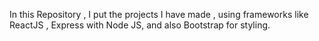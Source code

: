 In this Repository , I put the projects I have made , using frameworks like ReactJS , Express with Node JS, and also Bootstrap for styling.
